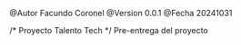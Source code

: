 @Autor Facundo Coronel
@Version 0.0.1
@Fecha 20241031

/* Proyecto Talento Tech */
Pre-entrega del proyecto